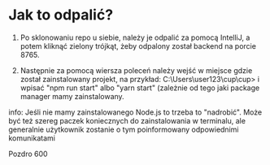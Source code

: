 # Jak to odpalić?

1. Po sklonowaniu repo u siebie, należy je odpalić za pomocą IntelliJ, a potem kliknąć zielony trójkąt, żeby odpalony został backend na porcie 8765.

2. Następnie za pomocą wiersza poleceń należy wejść w miejsce gdzie został zainstalowany projekt, na przykład: C:\Users\user123\cup\cup> i wpisać "npm run start" albo "yarn start" (zależnie od tego jaki package manager mamy zainstalowany.

info: Jeśli nie mamy zainstalowanego Node.js to trzeba to "nadrobić".
Może być też szereg paczek koniecznych do zainstalowania w terminalu, ale generalnie użytkownik zostanie o tym poinformowany odpowiednimi komunikatami

Pozdro 600
